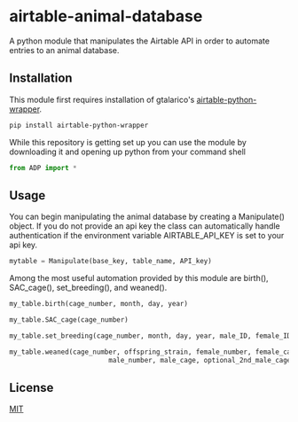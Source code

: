 # airtable-animal-database
A python module that manipulates the Airtable API in order to automate entries to an animal database.

## Installation
This module first requires installation of gtalarico's [airtable-python-wrapper](https://github.com/gtalarico/airtable-python-wrapper).
```bash
pip install airtable-python-wrapper
```
While this repository is getting set up you can use the module by downloading it and opening up python from your command shell
```python
from ADP import *
```

## Usage
You can begin manipulating the animal database by creating a Manipulate() object.
If you do not provide an api key the class can automatically handle authentication if the environment variable AIRTABLE_API_KEY is set to your api key.
```python
mytable = Manipulate(base_key, table_name, API_key)
```

Among the most useful automation provided by this module are birth(), SAC_cage(), set_breeding(), and weaned().
```python
my_table.birth(cage_number, month, day, year)

my_table.SAC_cage(cage_number)

my_table.set_breeding(cage_number, month, day, year, male_ID, female_ID, optional_female_ID2)

my_table.weaned(cage_number, offspring_strain, female_number, female_cage, optional_2nd_female_cage,
                         male_number, male_cage, optional_2nd_male_cage)
```

## License
[MIT](https://choosealicense.com/licenses/mit/)
